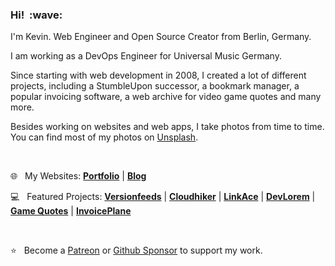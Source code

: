 <h3>Hi!&nbsp;&nbsp;:wave:</h3>

I'm Kevin. Web Engineer and Open Source Creator from Berlin, Germany.

I am working as a DevOps Engineer for Universal Music Germany.

Since starting with web development in 2008, I created a lot of different projects, including a StumbleUpon successor, a bookmark manager, a popular invoicing software, a web archive for video game quotes and many more.

Besides working on websites and web apps, I take photos from time to time. You can find most of my photos on [Unsplash](https://unsplash.com/@kovah).

&nbsp;

:globe_with_meridians:&nbsp;&nbsp; My Websites: [**Portfolio**](https://kovah.de/) | [**Blog**](https://blog.kovah.de/en/)

:computer:&nbsp;&nbsp; Featured Projects: [**Versionfeeds**](https://versionfeeds.com/) | [**Cloudhiker**](https://cloudhiker.net/) | [**LinkAce**](https://www.linkace.org/) | [**DevLorem**](https://github.com/Kovah/DevLorem) | [**Game Quotes**](https://game-quotes.com/) | [**InvoicePlane**](https://invoiceplane.com/)

&nbsp;

:star:&nbsp;&nbsp; Become a [Patreon](https://www.patreon.com/Kovah) or [Github Sponsor](https://github.com/sponsors/Kovah) to support my work.
